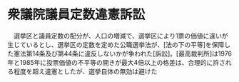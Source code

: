 # 衆議院議員定数違憲訴訟
　選挙区と議員定数の配分が、人口の増減で、選挙区により1票の価値に違いが生じているとし、選挙区の定数を定めた公職選挙法が、[法の下の平等]を保障した憲法第14条及び第44条に違反しないかが争われた[訴訟]。[最高裁判所]は1976年と1985年に投票価値の不平等の開きが最大4倍以上の格差は、合理的に許される程度を超え違憲としたが、選挙自体の無効は避けた
